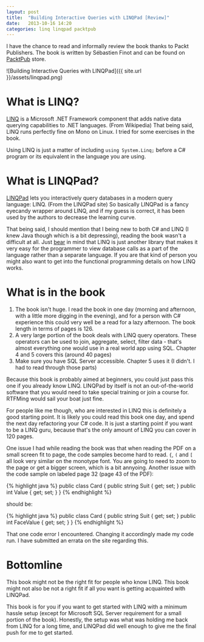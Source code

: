 ```yaml
---
layout: post
title:  "Building Interactive Queries with LINQPad [Review]"
date:   2013-10-16 14:20
categories: linq linqpad packtpub
---
```


I have the chance to read and informally review the book thanks to Packt Publishers. The book is written by Sébastien Finot and can be found on [PacktPub](http://www.packtpub.com/building-interactive-queries-with-linqpad/book) store.

![Building Interactive Queries with LINQPad]({{ site.url }}/assets/linqpad.png)

# What is LINQ?

[LINQ](https://en.wikipedia.org/wiki/Language_Integrated_Query) is a Microsoft .NET Framework component that adds native data querying capabilities to .NET languages. (From Wikipedia) That being said, LINQ runs perfectly fine on Mono on Linux. I tried for some exercises in the book.

Using LINQ is just a matter of including `using System.Linq;` before a C# program or its equivalent in the language you are using.

# What is LINQPad?

[LINQPad](http://www.linqpad.net) lets you interactively query databases in a modern query language: LINQ. (From the LINQPad site) So basically LINQPad is a fancy eyecandy wrapper around LINQ, and if my guess is correct, it has been used by the authors to decrease the learning curve.

That being said, I should mention that I being new to both C# and LINQ (I knew Java though which is a bit depressing), reading the book wasn't a difficult at all. Just [bear](http://imgur.com/NVi20k5) in mind that LINQ is just another library that makes it very easy for the programmer to view database calls as a part of the language rather than a separate language. If you are that kind of person you might also want to get into the functional programming details on how LINQ works.

# What is in the book

1. The book isn't huge. I read the book in one day (morning and afternoon, with a little more digging in the evening), and for a person with C# experience this could very well be a read for a lazy afternoon. The book length in terms of pages is 126.
2. A very large portion of the book deals with LINQ query operators. These operators can be used to join, aggregate, select, filter data - that's almost everything one would use in a real world app using SQL. Chapter 4 and 5 covers this (around 40 pages)
3. Make sure you have SQL Server accessible. Chapter 5 uses it (I didn't. I had to read through those parts)

Because this book is probably aimed at beginners, you could just pass this one if you already know LINQ. LINQPad by itself is not an out-of-the-world software that you would need to take special training or join a course for. RTFMing would sail your boat just fine. 

For people like me though, who are interested in LINQ this is definitely a good starting point. It is likely you could read this book one day, and spend the next day refactoring your C# code. It is just a starting point if you want to be a LINQ guru, because that's the only amount of LINQ you can cover in 120 pages.


One issue I had while reading the book was that when reading the PDF on a small screen fit to page, the code samples become hard to read. `{`, `(` and `[` all look very similar on the monotype font. You are going to need to zoom to the page or get a bigger screen, which is a bit annyoing. Another issue with the code sample on labeled page 32 (page 43 of the PDF):

{% highlight java %}
public class Card {
    public string Suit { get; set; }
    public int Value { get; set; }
}
{% endhighlight %}

should be:

{% highlight java %}
public class Card {
    public string Suit { get; set; }
    public int FaceValue { get; set; }
}
{% endhighlight %}

That one code error I encountered. Changing it accordingly made my code run. I have submitted an errata on the site regarding this.

# Bottomline

This book might not be the right fit for people who know LINQ. This book might not also be not a right fit if all you want is getting acquainted with LINQPad.

This book is for you if you want to get started with LINQ with a minimum hassle setup (except for Microsoft SQL Server requirement for a small portion of the book). Honestly, the setup was what was holding me back from LINQ for a long time, and LINQPad did well enough to give me the final push for me to get started.

